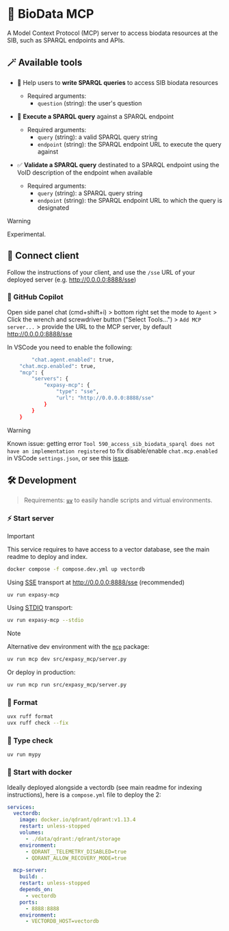 # 🧬 BioData MCP

A Model Context Protocol (MCP) server to access biodata resources at the SIB, such as SPARQL endpoints and APIs.

## 🪄 Available tools

- 📝 Help users to **write SPARQL queries** to access SIB biodata resources
  - Required arguments:
    - `question` (string): the user's question

- 📡  **Execute a SPARQL query** against a SPARQL endpoint
  - Required arguments:
    - `query` (string): a valid SPARQL query string
    - `endpoint` (string): the SPARQL endpoint URL to execute the query against

- ✅ **Validate a SPARQL query** destinated to a SPARQL endpoint using the VoID description of the endpoint when available
  - Required arguments:
    - `query` (string): a SPARQL query string
    - `endpoint` (string): the SPARQL endpoint URL to which the query is designated

> [!WARNING]
>
> Experimental.

## 🔌 Connect client

Follow the instructions of your client, and use the `/sse` URL of your deployed server (e.g. http://0.0.0.0:8888/sse)

### 🐙 GitHub Copilot

Open side panel chat (cmd+shift+i) > bottom right set the mode to `Agent` > Click the wrench and screwdriver button ("Select Tools...") > `Add MCP server...` > provide the URL to the MCP server, by default http://0.0.0.0:8888/sse

In VSCode you need to enable the following:

```sh
		"chat.agent.enabled": true,
    "chat.mcp.enabled": true,
    "mcp": {
        "servers": {
            "expasy-mcp": {
                "type": "sse",
                "url": "http://0.0.0.0:8888/sse"
            }
        }
    }
```

> [!WARNING]
>
> Known issue: getting error `Tool 590_access_sib_biodata_sparql does not have an implementation registered` to fix disable/enable `chat.mcp.enabled` in VSCode `settings.json`, or see this [issue](https://github.com/github/github-mcp-server/issues/177).

## 🛠️ Development

> Requirements: [`uv`](https://docs.astral.sh/uv/getting-started/installation/) to easily handle scripts and virtual environments.

### ⚡ Start server

> [!IMPORTANT]
>
> This service requires to have access to a vector database, see the main readme to deploy and index.
>
> ```sh
> docker compose -f compose.dev.yml up vectordb
> ```

Using [SSE](https://modelcontextprotocol.io/docs/concepts/transports#server-sent-events-sse) transport at http://0.0.0.0:8888/sse (recommended)

```sh
uv run expasy-mcp
```

Using [STDIO](https://modelcontextprotocol.io/docs/concepts/transports#standard-input%2Foutput-stdio) transport:

```sh
uv run expasy-mcp --stdio
```

> [!NOTE]
>
> Alternative dev environment with the [`mcp`](https://github.com/modelcontextprotocol/python-sdk) package:
>
> ```sh
> uv run mcp dev src/expasy_mcp/server.py
> ```
>
> Or deploy in production:
>
> ```sh
> uv run mcp run src/expasy_mcp/server.py
> ```
>

### 🧹 Format

```bash
uvx ruff format
uvx ruff check --fix
```

### 🔎 Type check

```sh
uv run mypy
```

### 🐳 Start with docker

Ideally deployed alongside a vectordb (see main readme for indexing instructions), here is a `compose.yml` file to deploy the 2:

```yml
services:
  vectordb:
    image: docker.io/qdrant/qdrant:v1.13.4
    restart: unless-stopped
    volumes:
      - ./data/qdrant:/qdrant/storage
    environment:
      - QDRANT__TELEMETRY_DISABLED=true
      - QDRANT_ALLOW_RECOVERY_MODE=true

  mcp-server:
    build: .
    restart: unless-stopped
    depends_on:
      - vectordb
    ports:
      - 8888:8888
    environment:
      - VECTORDB_HOST=vectordb
```

